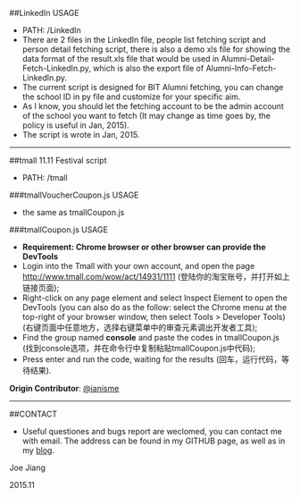 ##LinkedIn USAGE

* PATH: /LinkedIn
* There are 2 files in the LinkedIn file, people list fetching script and person detail fetching script, there is also a demo xls file for showing the data format of the result.xls file that would be used in Alumni-Detail-Fetch-LinkedIn.py, which is also the export file of Alumni-Info-Fetch-LinkedIn.py.
* The current script is designed for BIT Alumni fetching, you can change the school ID in py file and customize for your specific aim.
* As I know, you should let the fetching account to be the admin account of the school you want to fetch (It may change as time goes by, the policy is useful in Jan, 2015).
* The script is wrote in Jan, 2015.

----

##tmall 11.11 Festival script

* PATH: /tmall

###tmallVoucherCoupon.js USAGE

* the same as tmallCoupon.js

###tmallCoupon.js USAGE

* **Requirement: Chrome browser or other browser can provide the DevTools**
* Login into the Tmall with your own account, and open the page <http://www.tmall.com/wow/act/14931/1111> (登陆你的淘宝账号，并打开如上链接页面);
* Right-click on any page element and select Inspect Element to open the DevTools (you can also do as the follow: select the Chrome menu at the top-right of your browser window, then select Tools > Developer Tools) (右键页面中任意地方，选择右键菜单中的审查元素调出开发者工具);
* Find the group named **console** and paste the codes in tmallCoupon.js (找到console选项，并在命令行中复制粘贴tmallCoupon.js中代码);
* Press enter and run the code, waiting for the results (回车，运行代码，等待结果).

**Origin Contributor**: [@ianisme](https://www.v2ex.com/member/ianisme)

----

##CONTACT

* Useful questiones and bugs report are weclomed, you can contact me with email. The address can be found in my GITHUB page, as well as in my [blog](http://hijiangtao.github.io/).

Joe Jiang

2015.11